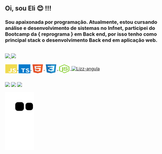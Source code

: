 ## Oi, sou Eli 😊 !!!
### Sou apaixonada por programação. Atualmente, estou cursando análise e desenvolvimento de sistemas no Infnet, participei do Bootcamp da { reprograma } em Back end, por isso tenho como principal stack o desenvolvimento Back end em aplicação web. 

<br>

 <div>
  <a href="https://github.com/elisabetealves">
  <img height="175em" src="https://github-readme-stats.vercel.app/api?username=elisabetealves&show_icons=true&theme=dracula&include_all_commits=true&count_private=true"/>
  <img height="175em" src="https://github-readme-stats.vercel.app/api/top-langs/?username=elisabetealves&layout=compact&langs_count=7&theme=dracula"/>
</div>
  <div style="display: inline_block"><br>
  <img align="center" alt="Lizz-Js" height="30" width="40" src="https://raw.githubusercontent.com/devicons/devicon/master/icons/javascript/javascript-plain.svg">
  <img align="center" alt="Lizz-Ts" height="30" width="40" src="https://raw.githubusercontent.com/devicons/devicon/master/icons/typescript/typescript-plain.svg">
  <img align="center" alt="Lizz-HTML" height="30" width="40" src="https://raw.githubusercontent.com/devicons/devicon/master/icons/html5/html5-original.svg">
  <img align="center" alt="Lizz-CSS" height="30" width="40" src="https://raw.githubusercontent.com/devicons/devicon/master/icons/css3/css3-original.svg">
  <img align="center" alt="Lizz-Nodejs" height="30" width="40" src="https://raw.githubusercontent.com/devicons/devicon/master/icons/nodejs/nodejs-original.svg">
  <img align="center" alt="Lizz-angula" height="30" width="40" src="https://raw.githubusercontent.com/devicons/devicon/master/icons/angula/angula-original.svg">
<!--    <img align="right" width="130" height="130" alt="lizz" src="https://i.picasion.com/pic91/8dd880c47cfc761e805745c941097adb.gif">  -->
 
</div>
  
  ##
  <div> 
  
  <a href="https://www.instagram.com/elisabeth.lizzie.alves/" target="_blank"><img src="https://img.shields.io/badge/-Instagram-%23E4405F?style=for-the-badge&logo=instagram&logoColor=white" target="_blank"></a>
  <a href = "mailto:lizzbeth.lizz.diaz@gmail"><img src="https://img.shields.io/badge/-Gmail-%23333?style=for-the-badge&logo=gmail&logoColor=white" target="_blank"></a>
  <a href="https://www.linkedin.com/in/elisabete-a-santos-675637135/" target="_blank"><img src="https://img.shields.io/badge/-LinkedIn-%230077B5?style=for-the-badge&logo=linkedin&logoColor=white" target="_blank"></a> 
 
  ![Snake animation](https://github.com/elisabetealves/elisabetealves/blob/output/github-contribution-grid-snake.svg)
 
</div>

